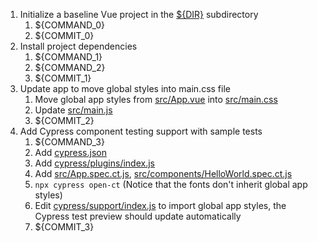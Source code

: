 1. Initialize a baseline Vue project in the [${DIR}](.) subdirectory
   1. ${COMMAND_0}
   2. ${COMMIT_0}
2. Install project dependencies
   1. ${COMMAND_1}
   2. ${COMMAND_2}
   3. ${COMMIT_1}
3. Update app to move global styles into main.css file
   1. Move global app styles from [src/App.vue](src/App.vue) into [src/main.css](src/main.css)
   2. Update [src/main.js](src/main.js)
   3. ${COMMIT_2}
4. Add Cypress component testing support with sample tests
   1. ${COMMAND_3}
   2. Add [cypress.json](cypress.json)
   3. Add [cypress/plugins/index.js](cypress/plugins/index.js)
   4. Add [src/App.spec.ct.js](src/App.spec.ct.js), [src/components/HelloWorld.spec.ct.js](src/components/HelloWorld.spec.ct.js)
   5. `npx cypress open-ct` (Notice that the fonts don't inherit global app styles)
   6. Edit [cypress/support/index.js](cypress/support/index.js) to import global app styles, the Cypress test preview should update automatically
   7. ${COMMIT_3}
